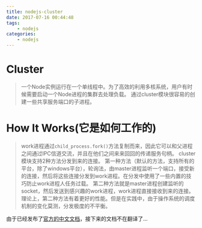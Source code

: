 ```yaml
---
title: nodejs-cluster
date: 2017-07-16 00:44:48
tags: 
    - nodejs
categories: 
    - nodejs
---
```


# Cluster
> 一个Node实例运行在一个单线程中。为了高效的利用多核系统，用户有时候需要启动一个Node进程的集群去处理负载。
> 通过cluster模块很容易的创建一些共享服务端口的子进程。

# How It Works(它是如何工作的)
> work进程通过`child_process.fork()`方法复制而来，因此它可以和父进程之间通过IPC信道交流，并且在他们之间来来回回的传递服务句柄。
> cluster模块支持2种方法分发到来的连接。
> 第一种方法（默认的方法，支持所有的平台，除了windows平台），轮询法，由master进程监听一个端口，接受新的连接，然后将这些连接分发到work进程。在分发中使用了一些内置的技巧防止work进程人任务过载。
> 第二种方法就是master进程创建监听的socket，然后发送到感兴趣的work进程，work进程直接接收到来的连接。
> 理论上，第二种方法有着更好的性能。但是在实践中，由于操作系统的调度机制的变化莫测，分发极度的不平衡。

由于已经发布了[官方的中文文档](http://nodejs.cn/api/cluster.html)，接下来的文档不在翻译了...